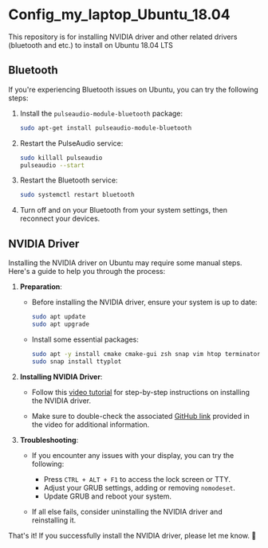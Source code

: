 # Config_my_laptop_Ubuntu_18.04
This repository is for installing NVIDIA driver and other related drivers (bluetooth and etc.) to install on Ubuntu 18.04 LTS

## Bluetooth

If you're experiencing Bluetooth issues on Ubuntu, you can try the following steps:

1. Install the `pulseaudio-module-bluetooth` package:

    ```bash
    sudo apt-get install pulseaudio-module-bluetooth
    ```

2. Restart the PulseAudio service:

    ```bash
    sudo killall pulseaudio
    pulseaudio --start
    ```

3. Restart the Bluetooth service:

    ```bash
    sudo systemctl restart bluetooth
    ```

4. Turn off and on your Bluetooth from your system settings, then reconnect your devices.

## NVIDIA Driver

Installing the NVIDIA driver on Ubuntu may require some manual steps. Here's a guide to help you through the process:

1. **Preparation**:
   - Before installing the NVIDIA driver, ensure your system is up to date:

     ```bash
     sudo apt update
     sudo apt upgrade
     ```

   - Install some essential packages:

     ```bash
     sudo apt -y install cmake cmake-gui zsh snap vim htop terminator gimp gawk build-essential dkms ccze
     sudo snap install ttyplot
     ```

2. **Installing NVIDIA Driver**:
   - Follow this [video tutorial](https://youtube.com/watch?v=GljujCLixzE&t=569s) for step-by-step instructions on installing the NVIDIA driver.

   - Make sure to double-check the associated [GitHub link](<GitHub_Link>) provided in the video for additional information.

3. **Troubleshooting**:
   - If you encounter any issues with your display, you can try the following:
     - Press `CTRL + ALT + F1` to access the lock screen or TTY.
     - Adjust your GRUB settings, adding or removing `nomodeset`.
     - Update GRUB and reboot your system.

   - If all else fails, consider uninstalling the NVIDIA driver and reinstalling it.

That's it! If you successfully install the NVIDIA driver, please let me know. 🚀
